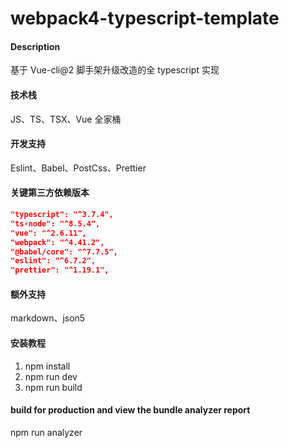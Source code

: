 # webpack4-typescript-template

#### Description

基于 Vue-cli@2 脚手架升级改造的全 typescript 实现

#### 技术栈

JS、TS、TSX、Vue 全家桶

#### 开发支持

Eslint、Babel、PostCss、Prettier

#### 关键第三方依赖版本

```json
"typescript": "^3.7.4",
"ts-node": "^8.5.4",
"vue": "^2.6.11",
"webpack": "^4.41.2",
"@babel/core": "^7.7.5",
"eslint": "^6.7.2",
"prettier": "^1.19.1",
```

#### 额外支持

markdown、json5

#### 安装教程

1.  npm install
2.  npm run dev
3.  npm run build

#### build for production and view the bundle analyzer report

npm run analyzer
